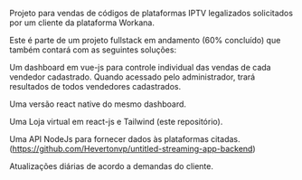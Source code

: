 Projeto para vendas de códigos de plataformas IPTV legalizados solicitados por um cliente da plataforma Workana. 

Este é parte de um projeto fullstack em andamento (60% concluído) que também contará com as seguintes soluções:

Um dashboard em vue-js para controle individual das vendas de cada vendedor cadastrado.
Quando acessado pelo administrador, trará resultados de todos vendedores cadastrados.

Uma versão react native do mesmo dashboard.

Uma Loja virtual em react-js e Tailwind (este repositório).

Uma API NodeJs para fornecer dados às plataformas citadas.   (https://github.com/Hevertonvp/untitled-streaming-app-backend)

Atualizações diárias de acordo a demandas do cliente.
